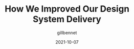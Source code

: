 ---
author: gillbennet
date: 2021-10-07
tags:
  - design-systems
  - processes
target_url: https://medium.com/newskit-design-system/how-we-improved-our-design-system-delivery-f0306a385a6d
title: How We Improved Our Design System Delivery
---